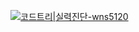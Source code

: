 [![코드트리|실력진단-wns5120](https://banner.codetree.ai/v1/banner/wns5120)](https://www.codetree.ai/profiles/wns5120)
